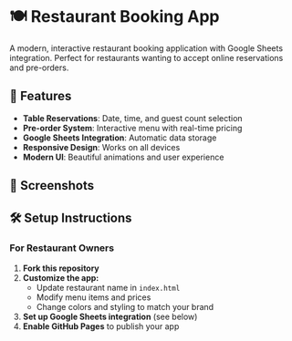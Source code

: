 # 🍽️ Restaurant Booking App

A modern, interactive restaurant booking application with Google Sheets integration. Perfect for restaurants wanting to accept online reservations and pre-orders.

## 🌟 Features

- **Table Reservations**: Date, time, and guest count selection
- **Pre-order System**: Interactive menu with real-time pricing
- **Google Sheets Integration**: Automatic data storage
- **Responsive Design**: Works on all devices
- **Modern UI**: Beautiful animations and user experience

## 📱 Screenshots


## 🛠️ Setup Instructions

### For Restaurant Owners

1. **Fork this repository**
2. **Customize the app:**
   - Update restaurant name in `index.html`
   - Modify menu items and prices
   - Change colors and styling to match your brand
3. **Set up Google Sheets integration** (see below)
4. **Enable GitHub Pages** to publish your app
